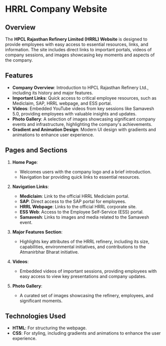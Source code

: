 # HRRL Company Website

## Overview

The **HPCL Rajasthan Refinery Limited (HRRL) Website** is designed to provide employees with easy access to essential resources, links, and information. The site includes direct links to important portals, videos of company sessions, and images showcasing key moments and aspects of the company.

## Features

- **Company Overview**: Introduction to HPCL Rajasthan Refinery Ltd., including its history and major features.
- **Important Links**: Quick access to critical employee resources, such as Mediclaim, SAP, HRRL webpage, and ESS portal.
- **Videos**: Embedded YouTube videos from key sessions like Samavesh 5.0, providing employees with valuable insights and updates.
- **Photo Gallery**: A selection of images showcasing significant company events and infrastructure, highlighting the company's achievements.
- **Gradient and Animation Design**: Modern UI design with gradients and animations to enhance user experience.

## Pages and Sections

1. **Home Page**:
   - Welcomes users with the company logo and a brief introduction.
   - Navigation bar providing quick links to essential resources.
   
2. **Navigation Links**:
   - **Mediclaim**: Link to the official HRRL Mediclaim portal.
   - **SAP**: Direct access to the SAP portal for employees.
   - **HRRL Webpage**: Links to the official HRRL corporate site.
   - **ESS Web**: Access to the Employee Self-Service (ESS) portal.
   - **Samavesh**: Links to images and media related to the Samavesh event.

3. **Major Features Section**:
   - Highlights key attributes of the HRRL refinery, including its size, capabilities, environmental initiatives, and contributions to the Atmanirbhar Bharat initiative.

4. **Videos**:
   - Embedded videos of important sessions, providing employees with easy access to view key presentations and company updates.

5. **Photo Gallery**:
   - A curated set of images showcasing the refinery, employees, and significant moments.

## Technologies Used

- **HTML**: For structuring the webpage.
- **CSS**: For styling, including gradients and animations to enhance the user experience.
